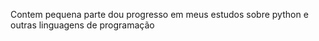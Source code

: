 
Contem pequena parte dou progresso em meus estudos sobre python e outras linguagens de programação
